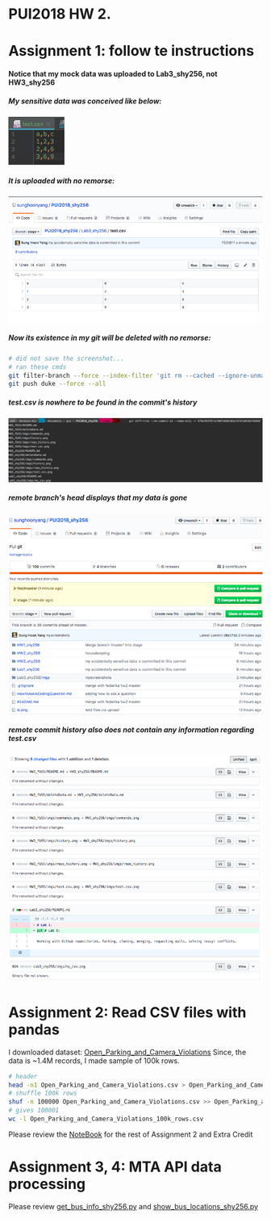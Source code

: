 # PUI2018 HW 2.

# Assignment 1: follow te instructions
#### Notice that my mock data was uploaded to Lab3_shy256, not HW3_shy256
##### My sensitive data was conceived like below:
![Alt my_csv](../Lab3_shy256/imgs/my_csv.png)
##### It is uploaded with no remorse:
![Alt my_csv](../Lab3_shy256/imgs/sensitive_data_remote.png)
##### Now its existence in my git will be deleted with no remorse:
```bash
# did not save the screenshot...
# ran these cmds
git filter-branch --force --index-filter 'git rm --cached --ignore-unmatch Lab3_shy256/test.csv' --prune-empty --tag-name-filter cat -- --all
git push duke --force --all
``` 
##### test.csv is nowhere to be found in the commit's history
![Alt my_csv](../Lab3_shy256/imgs/data_history_redacted_local.png)
##### remote branch's head displays that my data is gone 
![Alt my_csv](../Lab3_shy256/imgs/remote_master_head.png)
##### remote commit history also does not contain any information regarding test.csv  
![Alt my_csv](../Lab3_shy256/imgs/data_history_redacted_remote.png)


# Assignment 2: Read CSV files with pandas
I downloaded dataset: [Open_Parking_and_Camera_Violations](https://data.cityofnewyork.us/Public-Safety/Open-Parking-and-Camera-Violations)
Since, the data is ~1.4M records, I made sample of 100k rows. 
```bash
# header
head -n1 Open_Parking_and_Camera_Violations.csv > Open_Parking_and_Camera_Violations_100k_rows.csv
# shuffle 100k rows
shuf -n 100000 Open_Parking_and_Camera_Violations.csv >> Open_Parking_and_Camera_Violations_100k_rows.csv
# gives 100001
wc -l Open_Parking_and_Camera_Violations_100k_rows.csv
```
Please review the [NoteBook](HW3_shy256.ipynb) for the rest of Assignment 2 and Extra Credit

# Assignment 3, 4:  MTA API data processing
Please review [get_bus_info_shy256.py](../HW3_shy256/get_bus_info_shy256.py)
and [show_bus_locations_shy256.py](../HW3_shy256/show_bus_locations_shy256.py)